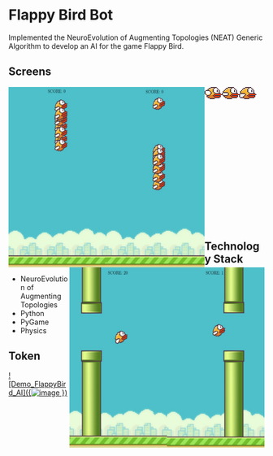 # Flappy Bird Bot
Implemented the NeuroEvolution of Augmenting Topologies (NEAT) Generic Algorithm to develop an AI for the game Flappy Bird.
## Screens

<img src="https://github.com/Anurag-Dutta/reimagined-broccoli/blob/main/Flappy%20Bird/W%20AI/Screens/2.jpg" width="193" height = "355" align="left"/>
<img src="https://github.com/Anurag-Dutta/reimagined-broccoli/blob/main/Flappy%20Bird/W%20AI/Screens/4.jpg" width="193" height = "355" align="left"/>
<img src="https://github.com/Anurag-Dutta/reimagined-broccoli/blob/main/Flappy%20Bird/W%20AI/images/bird1.png" align="left"/>
<img src="https://github.com/Anurag-Dutta/reimagined-broccoli/blob/main/Flappy%20Bird/W%20AI/images/bird2.png" align="left"/>
<img src="https://github.com/Anurag-Dutta/reimagined-broccoli/blob/main/Flappy%20Bird/W%20AI/images/bird3.png" align="left"/>
<img src="https://github.com/Anurag-Dutta/reimagined-broccoli/blob/main/Flappy%20Bird/W%20AI/Screens/3.jpg" width="192" height = "355" align="right"/>
<img src="https://github.com/Anurag-Dutta/reimagined-broccoli/blob/main/Flappy%20Bird/W%20AI/Screens/1.jpg" width="192" height = "355" align="right"/>

<br/><br/>
<br/><br/>
<br/><br/>
<br/><br/>
<br/><br/>
<br/><br/>
<br/><br/>
<br/><br/>
## Technology Stack

- NeuroEvolution of Augmenting Topologies
- Python
- PyGame
- Physics

## Token
[![Demo_FlappyBird_AI]({![image](https://user-images.githubusercontent.com/85444955/179021951-a428fbbb-8c7e-4f7d-a743-ac45aa8e9fdd.png)
})]({https://youtu.be/VRZQsZOxjdM} "Demo_FlappyBird_AI")
